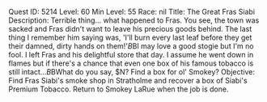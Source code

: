 Quest ID: 5214
Level: 60
Min Level: 55
Race: nil
Title: The Great Fras Siabi
Description: Terrible thing... what happened to Fras. You see, the town was sacked and Fras didn't want to leave his precious goods behind. The last thing I remember him saying was, 'I'll burn every last leaf before they get their damned, dirty hands on them!'$B$BI may love a good stogie but I'm no fool. I left Fras and his delightful store that day. I assume he went down in flames but if there's a chance that even one box of his famous tobacco is still intact...$B$BWhat do you say, $N? Find a box for ol' Smokey?
Objective: Find Fras Siabi's smoke shop in Stratholme and recover a box of Siabi's Premium Tobacco. Return to Smokey LaRue when the job is done.
